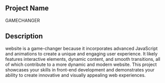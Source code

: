 ## Project Name
GAMECHANGER 

## Description
website is a game-changer because it incorporates advanced JavaScript and animations to create a unique and engaging user experience. It likely features interactive elements, dynamic content, and smooth transitions, all of which contribute to a more dynamic and modern website. This project showcases your skills in front-end development and demonstrates your ability to create innovative and visually appealing web experiences.








